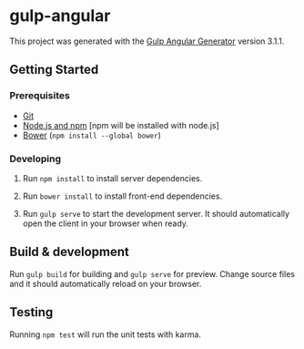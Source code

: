 # gulp-angular

This project was generated with the [Gulp Angular Generator](https://github.com/Swiip/generator-gulp-angular) version 3.1.1.

## Getting Started

### Prerequisites

- [Git](https://git-scm.com/)
- [Node.js and npm](http://nodejs.org) [npm will be installed with node.js]
- [Bower](http://bower.io) (`npm install --global bower`)

### Developing

1. Run `npm install` to install server dependencies.

2. Run `bower install` to install front-end dependencies.

4. Run `gulp serve` to start the development server. It should automatically open the client in your browser when ready.

## Build & development

Run `gulp build` for building and `gulp serve` for preview.
Change source files and it should automatically reload on your browser.

## Testing

Running `npm test` will run the unit tests with karma.
